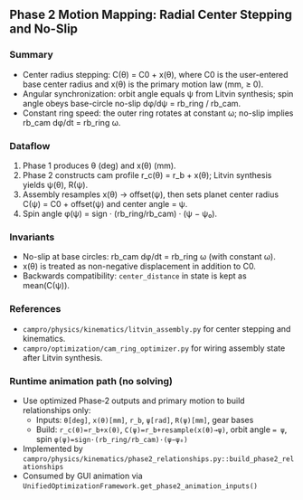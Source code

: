 ## Phase 2 Motion Mapping: Radial Center Stepping and No-Slip

### Summary
- Center radius stepping: C(θ) = C0 + x(θ), where C0 is the user-entered base center radius and x(θ) is the primary motion law (mm, ≥ 0).
- Angular synchronization: orbit angle equals ψ from Litvin synthesis; spin angle obeys base-circle no-slip dφ/dψ = rb_ring / rb_cam.
- Constant ring speed: the outer ring rotates at constant ω; no-slip implies rb_cam dφ/dt = rb_ring ω.

### Dataflow
1. Phase 1 produces θ (deg) and x(θ) (mm).
2. Phase 2 constructs cam profile r_c(θ) = r_b + x(θ); Litvin synthesis yields ψ(θ), R(ψ).
3. Assembly resamples x(θ) → offset(ψ), then sets planet center radius C(ψ) = C0 + offset(ψ) and center angle = ψ.
4. Spin angle φ(ψ) = sign · (rb_ring/rb_cam) · (ψ − ψ₀).

### Invariants
- No-slip at base circles: rb_cam dφ/dt = rb_ring ω (with constant ω).
- x(θ) is treated as non-negative displacement in addition to C0.
- Backwards compatibility: `center_distance` in state is kept as mean(C(ψ)).

### References
- `campro/physics/kinematics/litvin_assembly.py` for center stepping and kinematics.
- `campro/optimization/cam_ring_optimizer.py` for wiring assembly state after Litvin synthesis.

### Runtime animation path (no solving)
- Use optimized Phase‑2 outputs and primary motion to build relationships only:
  - Inputs: `θ[deg]`, `x(θ)[mm]`, `r_b`, `ψ[rad]`, `R(ψ)[mm]`, gear bases
  - Build: `r_c(θ)=r_b+x(θ)`, `C(ψ)=r_b+resample(x(θ)→ψ)`, orbit angle `= ψ`,
    spin `φ(ψ)=sign·(rb_ring/rb_cam)·(ψ−ψ₀)`
- Implemented by `campro/physics/kinematics/phase2_relationships.py::build_phase2_relationships`
- Consumed by GUI animation via `UnifiedOptimizationFramework.get_phase2_animation_inputs()`



